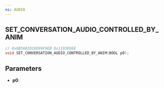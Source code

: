 ```yaml
---
ns: AUDIO
---
```

## SET_​CONVERSATION_​AUDIO_​CONTROLLED_​BY_​ANIM

```c
// 0x0B568201DD99F0EB 0x1193ED6E
void SET_​CONVERSATION_​AUDIO_​CONTROLLED_​BY_​ANIM(BOOL p0);
```


## Parameters
* **p0**: 

